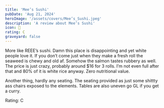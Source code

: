```yaml
---
title: 'Mee’s Sushi'
pubDate: 'Aug 21, 2024'
heroImage: '/assets/covers/Mee’s_Sushi.jpeg'
description: 'A review about Mee’s Sushi'
icon: 🎣
rating: C
graveyard: false
---
```


More like REEE’s sushi. Damn this place is disappointing and yet white people love it. If you don’t come just when they make a fresh roll the seaweed is chewy and old af. Somehow the salmon tastes rubbery as well. The price is just crazy, probably around $16 for 3 rolls. I’m not even full after that and 80% of it is white rice anyway. Zero nutritional value.

Another thing, hardly any seating. The seating provided as just some shittty ass chairs exposed to the elements. Tables are also uneven go GL if you get a curry.

Rating: C
